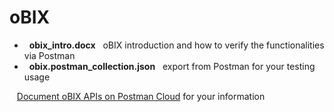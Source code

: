 # oBIX
-   **obix_intro.docx**
    oBIX introduction and how to verify the functionalities via Postman
-   **obix.postman_collection.json**
    export from Postman for your testing usage       
     
     
    [Document oBIX APIs on Postman Cloud](https://documenter.getpostman.com/view/1068428/collection/6tjSf6M) for your information   
    
